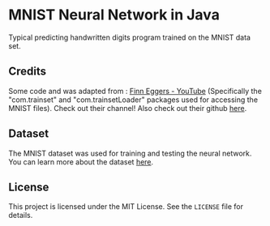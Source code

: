 # MNIST Neural Network in Java

Typical predicting handwritten digits program trained on the MNIST data set.

## Credits

Some code and was adapted from : [Finn Eggers - YouTube](https://www.youtube.com/@finneggers6612) (Specifically the "com.trainset" and "com.trainsetLoader" packages used for accessing the MNIST files). Check out their channel! Also check out their github [here](https://github.com/Luecx).

## Dataset

The MNIST dataset was used for training and testing the neural network. You can learn more about the dataset [here](http://yann.lecun.com/exdb/mnist/).

## License

This project is licensed under the MIT License. See the `LICENSE` file for details.